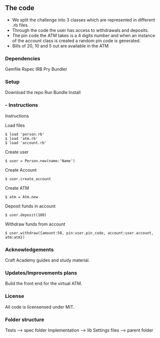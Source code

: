 


## The code 
- We split the challenge into 3 classes which are represented in different .rb files. 
- Through the code the user has access to withdrawals and deposits.
- The pin code the ATM takes is a 4 digits number and when an instance of the account class is created a random pin code is generated. 
- Bills of 20, 10 and 5 out are available in the ATM

### Dependencies
Gemfile
Rspec
IRB
Pry
Bundler

### Setup 
Download the repo
Run Bundle Install

### - Instructions 
Instructions

Load files
```
$ load 'person.rb'
$ load 'atm.rb'
$ load 'account.rb'
```
Create user
```
$ user = Person.new(name:'Name')
```
Create Account
```
$ user.create_account
```
Create ATM
```
$ atm = Atm.new
```
Deposit funds in account
```
$ user.deposit(100)
```
Withdraw funds from account
```
$ user.withdraw({amount:50, pin:user.pin_code, account:user.account, atm:atm})
```

### Acknowledgements 
Craft Academy guides and study material.

### Updates/Improvements plans 
Build the front end for the virtual ATM.

### License 
All code is licensensed under MIT.


### Folder structure
Tests --> spec folder
Implementation --> lib
Settings files --> parent folder